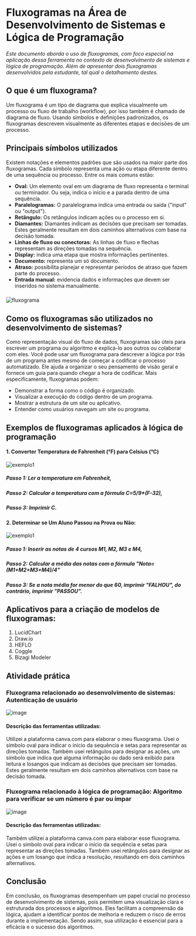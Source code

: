 # Fluxogramas na Área de Desenvolvimento de Sistemas e Lógica de Programação
_Este documento aborda o uso de fluxogramas, com foco especial na aplicação dessa ferramenta no contexto de desenvolvimento de sistemas e lógica de programação. Além de apresentar dois fluxogramas desenvolvidos pela estudante, tal qual o detalhamento destes._
## O que é um fluxograma?
Um fluxograma é um tipo de diagrama que explica visualmente um processo ou fluxo de trabalho (workflow), por isso também é chamado de diagrama de fluxo. Usando símbolos e definições padronizados, os fluxogramas descrevem visualmente as diferentes etapas e decisões de um processo.
## Principais símbolos utilizados
Existem notações e elementos padrões que são usados na maior parte dos fluxogramas. Cada símbolo representa uma ação ou etapa diferente dentro de uma sequência ou processo. Entre os mais comuns estão:
- **Oval:** Um elemento oval em um diagrama de fluxo representa o terminal ou terminador. Ou seja, indica o início e a parada dentro de uma sequência.
- **Paralelogramas:** O paralelograma indica uma entrada ou saída ("input" ou "output").
- **Retângulo:** Os retângulos indicam ações ou o processo em si.
- **Diamantes:** Diamantes indicam as decisões que precisam ser tomadas. Estes geralmente resultam em dois caminhos alternativos com base na decisão tomada.
- **Linhas de fluxo ou conectoras:** As linhas de fluxo e flechas representam as direções tomadas na sequência.
- **Display:** indica uma etapa que mostra informações pertinentes.
- **Documento:** representa um só documento.
- **Atraso:** possibilita planejar e representar períodos de atraso que fazem parte do processo.
- **Entrada manual:** evidencia dados e informações que devem ser inseridos no sistema manualmente.
###
![fluxograma](https://images.ctfassets.net/w6r2i5d8q73s/5UkpeI5JzggKeG3ouSbHU3/fe0abaa96a9da8611b2d302ac7e3ddcc/simbolos_de_fluxogramas.webp?fm=webp&q=75)
### 
## Como os fluxogramas são utilizados no desenvolvimento de sistemas?
Como representação visual do fluxo de dados, fluxogramas são úteis para escrever um programa ou algoritmo e explicá-lo aos outros ou colaborar com eles. Você pode usar um fluxograma para descrever a lógica por trás de um programa antes mesmo de começar a codificar o processo automatizado. Ele ajuda a organizar o seu pensamento de visão geral e fornece um guia para quando chegar a hora de codificar. Mais especificamente, fluxogramas podem:
- Demonstrar a forma como o código é organizado.
- Visualizar a execução do código dentro de um programa.
- Mostrar a estrutura de um site ou aplicativo.
- Entender como usuários navegam um site ou programa.
## Exemplos de fluxogramas aplicados à lógica de programação
#### **1. Converter Temperatura de Fahrenheit (℉) para Celsius (°C)**
![exemplo1](https://www.edrawsoft.com/flowchart/images/flowchart-algorithm2.png)
##### Passo 1: Ler a temperatura em Fahrenheit,
##### Passo 2: Calcular a temperatura com a fórmula C=5/9*(F-32),
##### Passo 3: Imprimir C.
#### **2. Determinar se Um Aluno Passou na Prova ou Não:**
![exemplo1](https://www.edrawsoft.com/flowchart/images/algorithm-flowchart-example4.png)
##### Passo 1: Inserir as notas de 4 cursos M1, M2, M3 e M4,
##### Passo 2: Calcular a média das notas com a fórmula "Nota=(M1+M2+M3+M4)/4"
##### Passo 3: Se a nota média for menor do que 60, imprimir "FALHOU", do contrário, imprimir "PASSOU".
## Aplicativos para a criação de modelos de fluxogramas:
1. LucidChart
2. Draw.io
3. HEFLO
4. Coggle
5. Bizagi Modeler

## Atividade prática
### Fluxograma relacionado ao desenvolvimento de sistemas: Autenticação de usuário
![image](https://github.com/user-attachments/assets/301cc2bc-7c8e-40f8-bd14-2e4953bc6725)

#### Descrição das ferramentas utilizadas:
Utilizei a plataforma canva.com para elaborar o meu fluxograma. Usei o símbolo oval para indicar o início da sequência e setas para representar as direções tomadas. Também usei retângulos para designar as ações, um símbolo que indica que alguma informação ou dado será exibido para leitura e losangos que indicam as decisões que precisam ser tomadas. Estes geralmente resultam em dois caminhos alternativos com base na decisão tomada.
### Fluxograma relacionado à lógica de programação: Algoritmo para verificar se um número é par ou ímpar
![image](https://github.com/user-attachments/assets/5ac69845-9944-4da7-8ce8-8f5b43c552d0)

#### Descrição das ferramentas utilizadas:
Também utilizei a plataforma canva.com para elaborar esse fluxograma. Usei o símbolo oval para indicar o início da sequência e setas para representar as direções tomadas. Também usei retângulos para designar as ações e um losango que indica a resolução, resultando em dois caminhos alternativos.
## Conclusão
Em conclusão, os fluxogramas desempenham um papel crucial no processo de desenvolvimento de sistemas, pois permitem uma visualização clara e estruturada dos processos e algoritmos. Eles facilitam a compreensão da lógica, ajudam a identificar pontos de melhoria e reduzem o risco de erros durante a implementação. Sendo assim, sua utilização é essencial para a eficácia e o sucesso dos algoritmos.
